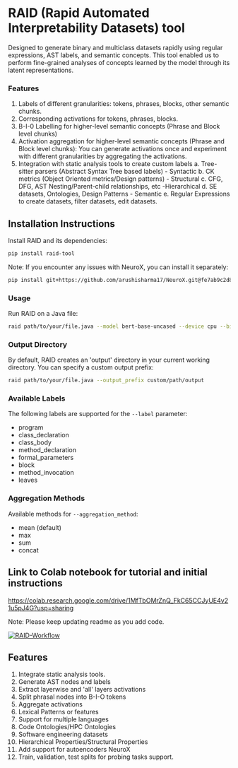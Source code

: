 # RAID (Rapid Automated Interpretability Datasets) tool
Designed to generate binary and multiclass datasets rapidly using regular expressions, AST labels, and semantic concepts. This tool enabled us to perform fine-grained analyses of concepts learned by the model through its latent representations. 

### Features
1. Labels of different granularities: tokens, phrases, blocks, other semantic chunks.
2. Corresponding activations for tokens, phrases, blocks.
4. B-I-0 Labelling for higher-level semantic concepts (Phrase and Block level chunks)
5. Activation aggregation for higher-level semantic concepts (Phrase and Block level chunks): You can generate activations once and experiment with different granularities by aggregating the activations.
6. Integration with static analysis tools to create custom labels
   a. Tree-sitter parsers (Abstract Syntax Tree based labels) - Syntactic
   b. CK metrics (Object Oriented metrics/Design patterns) - Structural
   c. CFG, DFG, AST Nesting/Parent-child relationships, etc -Hierarchical
   d. SE datasets, Ontologies, Design Patterns - Semantic
   e. Regular Expressions to create datasets, filter datasets, edit datasets.

## Installation Instructions

Install RAID and its dependencies:

```bash
pip install raid-tool
```

Note: If you encounter any issues with NeuroX, you can install it separately:
```bash
pip install git+https://github.com/arushisharma17/NeuroX.git@fe7ab9c2d8eb1b4b3f93de73b8eaae57a6fc67b7
```

### Usage

Run RAID on a Java file:

```bash
raid path/to/your/file.java --model bert-base-uncased --device cpu --binary_filter "set:public,static" --output_prefix output --aggregation_method mean --label class_body --layer 5
```

### Output Directory
By default, RAID creates an 'output' directory in your current working directory. You can specify a custom output prefix:

```bash
raid path/to/your/file.java --output_prefix custom/path/output
```

### Available Labels
The following labels are supported for the `--label` parameter:
- program
- class_declaration 
- class_body
- method_declaration
- formal_parameters
- block
- method_invocation
- leaves

### Aggregation Methods
Available methods for `--aggregation_method`:
- mean (default)
- max
- sum
- concat

## Link to Colab notebook for tutorial and initial instructions
https://colab.research.google.com/drive/1MfTbOMrZnQ_FkC65CCJyUE4v21u5pJ4G?usp=sharing

Note: Please keep updating readme as you add code.

[![RAID-Workflow](https://colab.research.google.com/drive/165SuE7ZWAAfUBcTuH6dVlQqoMFSL7ja-)](https://docs.google.com/drawings/d/1LEqqQ_1dJ7MWrBR_2kRZF71bF8Sv6TiDTebAvaGkFX0/edit?usp=sharing)

## Features
1. Integrate static analysis tools. 
2. Generate AST nodes and labels
3. Extract layerwise and 'all' layers activations
4. Split phrasal nodes into B-I-O tokens
5. Aggregate activations
6. Lexical Patterns or features
7. Support for multiple languages
8. Code Ontologies/HPC Ontologies
9. Software engineering datasets
10. Hierarchical Properties/Structural Properties
11. Add support for autoencoders NeuroX
12. Train, validation, test splits for probing tasks support.


